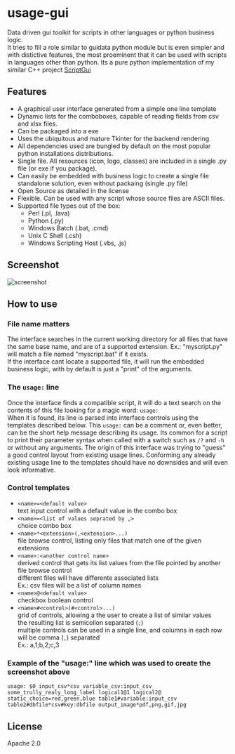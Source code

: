 # usage-gui
Data driven gui toolkit for scripts in other languages or python business logic.  
It tries to fill a role similar to guidata python module but is even simpler and with distictive features, the most proeminent that it can be used with scripts in languages other than python.
Its a pure python implementation of my similar C++ project [ScriptGui](https://github.com/pemn/ScriptGui)  

## Features
 - A graphical user interface generated from a simple one line template
 - Dynamic lists for the comboboxes, capable of reading fields from csv and xlsx files.
 - Can be packaged into a exe
 - Uses the ubiquitous and mature Tkinter for the backend rendering
 - All dependencies used are bungled by default on the most popular python installations distributions.
 - Single file. All resources (icon, logo, classes) are included in a single .py file (or exe if you package).
 - Can easily be embedded with business logic to create a single file standalone solution, even without packaing (single .py file)
 - Open Source as detailed in the license
 - Flexible. Can be used with any script whose source files are ASCII files.
 - Supported file types out of the box:
   - Perl (.pl, .lava)
   - Python (.py)
   - Windows Batch (.bat, .cmd)
   - Unix C Shell (.csh)
   - Windows Scripting Host (.vbs, .js)
 
 
## Screenshot
![screenshot](https://github.com/pemn/usage-gui/blob/master/assets/example1.png)

## How to use
### File name matters
The interface searches in the current working directory for all files that have the same base name, and are of a supported extension.
Ex.: "myscript.py" will match a file named "myscript.bat" if it exists.  
If the interface cant locate a supported file, it will run the embedded business logic, with by default is just a "print" of the arguments.


### The `usage:` line
Once the interface finds a compatible script, it will do a text search on the contents of this file looking for a magic word: `usage:`  
When it is found, its line is parsed into interface controls using the templates described below. This `usage:` can be a comment or, even better, can be the short help message describing its usage. Its common for a script to print their parameter syntax when called with a switch such as `/?` and `-h` or without any arguments. The origin of this interface was trying to "guess" a good control layout from existing usage lines. Conforming any already existing usage line to the templates should have no downsides and will even look informative.

### Control templates
- `<name>=<default value>`  
text input control with a default value in the combo box
- `<name>=<list of values seprated by ,>`  
choice combo box
- `<name>*<extension>(,<extension>...)`  
file browse control, listing only files that match one of the given extensions
- `<name>:<another control name>`  
derived control that gets its list values from the file pointed by another file browse control  
different files will have differente associated lists  
Ex.: csv files will be a list of column names  
- `<name>@<default value>`  
checkbox boolean control
- `<name>#<control>(#<control>...)`  
grid of controls, allowing a the user to create a list of similar values  
the resulting list is semicollon separated (`;`)  
multiple controls can be used in a single line, and columns in each row will be comma (`,`) separated  
Ex.: a,1;b,2;c,3  

### Example of the "usage:" line which was used to create the screenshot above
`usage: $0 input_csv*csv variable_csv:input_csv some_trully_realy_long_label logical1@1 logical2@ static_choice=red,green,blue table1#variable:input_csv table2#dbfile*csv#key:dbfile output_image*pdf,png,gif,jpg`


## License
Apache 2.0
